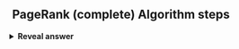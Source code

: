 ## &nbsp;PageRank (complete) Algorithm steps
<details>
<summary><b>Reveal answer</b></summary>
0. Generate transition matrix H (collection of weights based on outbound hyperlinks)<br>1. Solve the sink problem (distribute initial 1/N page rank across all internate)<br><img src="../../../../../media/paste-0088450edb2fb706734ccf479943aece25571a19.jpg"><br>2. Solve the cycle pages problem, by introducing a damping factor (random surfer)<br>G = d*A + (1-d)*A*M where M is an nxn matrix of 1/n<br>3: Iterate until termination
</details>
